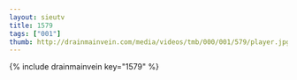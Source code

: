 ```yaml
--- 
layout: sieutv
title: 1579
tags: ["001"]
thumb: http://drainmainvein.com/media/videos/tmb/000/001/579/player.jpg
---
```

{% include drainmainvein key="1579" %} 

